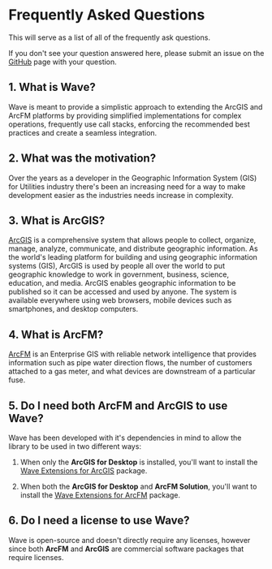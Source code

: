 # Frequently Asked Questions
This will serve as a list of all of the frequently ask questions.

If you don't see your question answered here, please submit an issue on the [GitHub](https://github.com/Jumpercables/Wave/issues) page with your question.

## 1. What is Wave?
Wave is meant to provide a simplistic approach to extending the ArcGIS and ArcFM platforms by providing simplified implementations for complex operations, frequently use call stacks, enforcing the recommended best practices and create a seamless integration.

## 2. What was the motivation?
Over the years as a developer in the Geographic Information System (GIS) for Utilities industry there's been an increasing need for a way to make development easier as the industries needs increase in complexity.

## 3. What is ArcGIS?
[ArcGIS](http://resources.arcgis.com/en/help/getting-started/articles/026n00000014000000.htm) is a comprehensive system that allows people to collect, organize, manage, analyze, communicate, and distribute geographic information. As the world's leading platform for building and using geographic information systems (GIS), ArcGIS is used by people all over the world to put geographic knowledge to work in government, business, science, education, and media. ArcGIS enables geographic information to be published so it can be accessed and used by anyone. The system is available everywhere using web browsers, mobile devices such as smartphones, and desktop computers.

## 4. What is ArcFM?
[ArcFM](http://www.schneider-electric.com/solutions/ww/en/sol/26048721-geospatial-intelligence--arcfm-solution?other=-1) is an Enterprise GIS with reliable network intelligence that provides information such as pipe water direction flows, the number of customers attached to a gas meter, and what devices are downstream of a particular fuse.

## 5. Do I need both ArcFM and ArcGIS to use Wave?
Wave has been developed with it's dependencies in mind to allow the library to be used in two different ways:

1. When only the **ArcGIS for Desktop** is installed, you'll want to install the [Wave Extensions for ArcGIS](https://www.nuget.org/packages/Wave.Extensions.Esri/) package.

2. When both the **ArcGIS for Desktop** and **ArcFM Solution**, you'll want to install the [Wave Extensions for ArcFM](https://www.nuget.org/packages/Wave.Extensions.Esri/)  package.

## 6. Do I need a license to use Wave?
Wave is open-source and doesn't directly require any licenses, however since both **ArcFM** and **ArcGIS** are commercial software packages that require licenses. 

